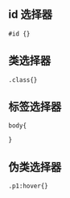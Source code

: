 ## id 选择器
```
#id {}
```
## 类选择器
```
.class{}
```
## 标签选择器
```
body{

}
```
## 伪类选择器
```
.p1:hover{}
```
